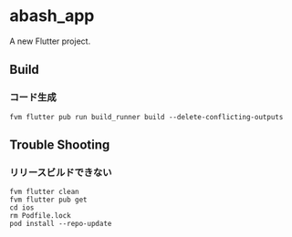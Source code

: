# abash_app

A new Flutter project.

## Build

### コード生成

```shell
fvm flutter pub run build_runner build --delete-conflicting-outputs   
```

## Trouble Shooting

### リリースビルドできない

```shell
fvm flutter clean
fvm flutter pub get
cd ios
rm Podfile.lock
pod install --repo-update
```

